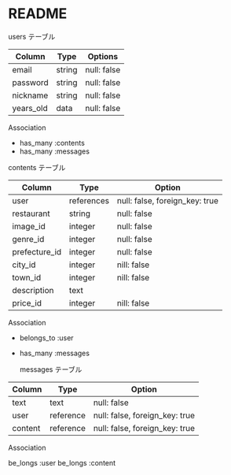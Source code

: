 # README

users  テーブル

| Column    | Type   | Options     |
| --------- | ------ | ------------|
| email     | string | null: false |
| password  | string | null: false |
| nickname  | string | null: false |
| years_old | data   | null: false |

  Association

  - has_many :contents
  - has_many :messages

  contents テーブル

| Column        | Type       | Option                         |
| ------------- | ---------- | ------------------------------ |
| user          | references | null: false, foreign_key: true |
| restaurant    | string     | null: false                    |
| image_id      | integer    | null: false                    | 
| genre_id      | integer    | null: false                    |
| prefecture_id | integer    | null: false                    |
| city_id       | integer    | nill: false                    |
| town_id       | integer    | nill: false                    |
| description   | text       |                                |
| price_id      | integer    | nill: false                    |


  Association

- belongs_to :user
- has_many :messages

  messages テーブル


| Column    | Type      | Option                         |
| --------- | --------- | ------------------------------ |
| text      | text      | null: false                    |
| user      | reference | null: false, foreign_key: true |
| content   | reference | null: false, foreign_key: true |

   Association

   be_longs :user
   be_longs :content